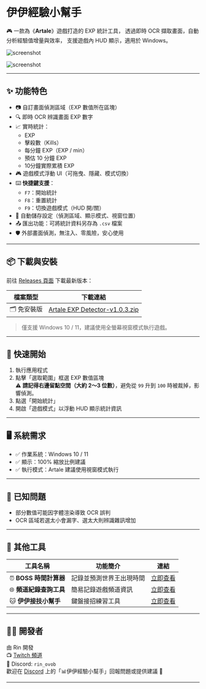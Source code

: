 # 伊伊經驗小幫手

🎮 一款為《**Artale**》遊戲打造的 EXP 統計工具，
透過即時 OCR 擷取畫面，自動分析經驗值增量與效率，
支援遊戲內 HUD 顯示，適用於 Windows。

![screenshot](https://cdn.discordapp.com/attachments/1368468577384005674/1384209016783376524/image.png?ex=6851989a&is=6850471a&hm=d7d43c9e3c272823d29479515c03f64993568b24cb900a9a0757bbf68ddc7970&)

![screenshot](https://cdn.discordapp.com/attachments/961270197409415282/1384211244218581003/image.png?ex=68519aae&is=6850492e&hm=ee7a9f8c6df7314d5a0d5312eadc028df136fe464cfc8ecb3e3cb965c6cc43d1&)

---

## ✨ 功能特色
- 📷 自訂畫面偵測區域（EXP 數值所在區塊）
- 🔍 即時 OCR 辨識畫面 EXP 數字
- 📈 實時統計：
  - EXP
  - 擊殺數（Kills）
  - 每分鐘 EXP（EXP / min）
  - 預估 10 分鐘 EXP
  - 10分鐘實際累積 EXP
- 🎮 遊戲模式浮動 UI（可拖曳、隱藏、模式切換）
- ⌨️ **快捷鍵支援**：
  - `F7`：開始統計  
  - `F8`：重置統計  
  - `F9`：切換遊戲模式（HUD 開/關）
- 💾 自動儲存設定（偵測區域、顯示模式、視窗位置）
- 📤 匯出功能：可將統計資料另存為 `.csv` 檔案
- 🛡️ 外部畫面偵測，無注入、零風險，安心使用

---

## 📦 下載與安裝

前往 [Releases 頁面](https://github.com/Rin2ec/artale-exp-detector/releases) 下載最新版本：

| 檔案類型 | 下載連結 |
|----------|-----------|
| 🗂️ 免安裝版 | [Artale EXP Detector-v1.0.3.zip](https://drive.google.com/file/d/13P8mPqOvnr_KkSIjuV0HTnUFpOzixMWC/view) |

> 僅支援 Windows 10 / 11，建議使用全螢幕視窗模式執行遊戲。

---

## 🚀 快速開始

1. 執行應用程式
2. 點擊「選取範圍」框選 EXP 數值區塊  
   ⚠️ **請記得右邊留點空間（大約 2～3 位數）**，避免從 `99` 升到 `100` 時被裁掉，影響偵測。
3. 點選「開始統計」
4. 開啟「遊戲模式」以浮動 HUD 顯示統計資訊

---

## 🖥️ 系統需求

- ✅ 作業系統：Windows 10 / 11
- ✅ 顯示：100% 縮放比例建議
- ✅ 執行模式：Artale 建議使用視窗模式執行

---

## 🐞 已知問題

- 部分數值可能因字體渲染導致 OCR 誤判
- OCR 區域若選太小會漏字、選太大則辨識雜訊增加

---

## 🧩 其他工具

| 工具名稱           | 功能簡介                           | 連結 |
|--------------------|------------------------------------|------|
| ⏰ **BOSS 時間計算器** | 記錄並預測世界王出現時間               | [立即查看](https://rin2ec.github.io/ee-boss-respawn-timer/) |
| 🌐 **頻道紀錄查詢工具** | 簡易記錄遊戲頻道資訊       | [立即查看](https://rin2ec.github.io/ee-number-tool/)|
| 🐱 **伊伊接技小幫手** | 鍵盤接招練習工具  | [立即查看](https://github.com/Rin2ec/ee-combo-helper)|
---

## 🧑‍💻 開發者

由 Rin 開發  
📺 [Twitch 頻道](https://twitch.tv/shiyu2615)  
💬 Discord: `rin_ovob`  
歡迎在 [Discord](https://discord.com/invite/rpnsScZWpr) 上的「📊伊伊經驗小幫手」回報問題或提供建議 🙌  

---
